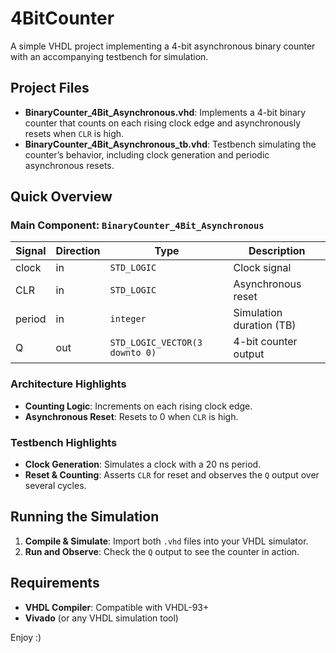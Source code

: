 # 4BitCounter

A simple VHDL project implementing a 4-bit asynchronous binary counter with an accompanying testbench for simulation.

## Project Files

- **BinaryCounter_4Bit_Asynchronous.vhd**: Implements a 4-bit binary counter that counts on each rising clock edge and asynchronously resets when `CLR` is high.
- **BinaryCounter_4Bit_Asynchronous_tb.vhd**: Testbench simulating the counter’s behavior, including clock generation and periodic asynchronous resets.

## Quick Overview

### Main Component: `BinaryCounter_4Bit_Asynchronous`

| Signal | Direction | Type                        | Description               |
|--------|-----------|-----------------------------|---------------------------|
| clock  | in        | `STD_LOGIC`                 | Clock signal              |
| CLR    | in        | `STD_LOGIC`                 | Asynchronous reset        |
| period | in        | `integer`                   | Simulation duration (TB)  |
| Q      | out       | `STD_LOGIC_VECTOR(3 downto 0)` | 4-bit counter output   |

### Architecture Highlights

- **Counting Logic**: Increments on each rising clock edge.
- **Asynchronous Reset**: Resets to 0 when `CLR` is high.

### Testbench Highlights

- **Clock Generation**: Simulates a clock with a 20 ns period.
- **Reset & Counting**: Asserts `CLR` for reset and observes the `Q` output over several cycles.

## Running the Simulation

1. **Compile & Simulate**: Import both `.vhd` files into your VHDL simulator.
2. **Run and Observe**: Check the `Q` output to see the counter in action.

## Requirements

- **VHDL Compiler**: Compatible with VHDL-93+
- **Vivado** (or any VHDL simulation tool)

Enjoy :)
